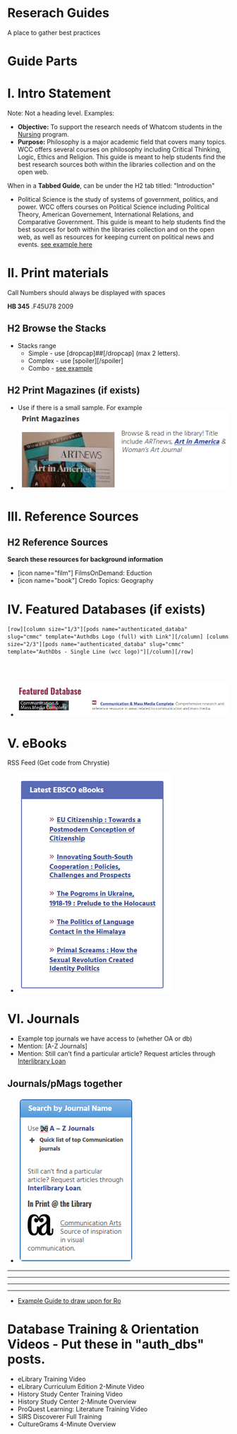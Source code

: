 # Reserach Guides
A place to gather best practices

# Guide Parts

# I. Intro Statement
Note: Not a heading level.  Examples:
* **Objective:** To support the research needs of  Whatcom students in the [Nursing](http://whatcom.edu/academics/degrees-certificates/nursing) program.
* **Purpose:** Philosophy is a major academic field that covers many topics. WCC offers several courses on philosophy including Critical Thinking, Logic, Ethics and Religion. This guide is meant to help students find the best research sources both within the libraries collection and on the open web.

When in a **Tabbed Guide**, can be under the H2 tab titled: "Introduction"
* Political Science is the study of systems of government, politics, and power. WCC offers courses on Political Science including Political Theory, American Governement, International Relations, and Comparative Government. This guide is meant to help students find the best sources for both within the libraries collection and on the open web, as well as resources for keeping current on political news and events. [see example here](http://librarywp.whatcom.edu/home/polisci/)

# II. Print materials

Call Numbers should always be displayed with spaces

**HB 345** .F45U78 2009

## H2 Browse the Stacks
* Stacks range
    * Simple - use [dropcap]##[/dropcap] (max 2 letters).
    * Complex - use [spoiler][/spoiler]
    * Combo - [see example](http://librarywp.whatcom.edu/home/polisci/)

## H2 Print Magazines (if exists)
* Use if there is a small sample.  For example
* ![art magazines](media/pmags.PNG) 
 
# III. Reference Sources
## H2 Reference Sources
**Search these resources for background information**
* [icon name="film"] FilmsOnDemand: Eduction
* [icon name="book"] Credo Topics: Geography 




# IV. Featured Databases (if exists)
<code>[row][column size="1/3"][pods name="authenticated_databa" slug="cmmc" template="Authdbs Logo (full) with Link"][/column]
[column size="2/3"][pods name="authenticated_databa" slug="cmmc" template="AuthDbs - Single Line (wcc logo)"][/column][/row]
* ![display feature db](media/featureddb.png)</code>

# V. eBooks
RSS Feed (Get code from Chrystie)
* ![EBSCO RSS Feed](media/rssebsco.png)

# VI. Journals 
* Example top journals we have access to (whether OA or db) 
* Mention: [A-Z Journals]
* Mention: Still can't find a particular article? Request articles through [Interlibrary Loan](http://library.whatcom.edu/services/interlibrary-loan)

## Journals/pMags together
* ![journals and mags](media/journamags.png) 



<hr>
<hr>
<hr>
<hr>




* [Example Guide to draw upon for Ro](https://ulib.iupui.edu/guides/libguides-best-practices)

# Database Training & Orientation Videos - Put these in "auth_dbs" posts.
* eLibrary Training Video 
*	eLibrary Curriculum Edition 2-Minute Video 
*	History Study Center Training Video 
*	History Study Center 2-Minute Overview 
*	ProQuest Learning: Literature Training Video 
*	SIRS Discoverer Full Training 
*	CultureGrams 4-Minute Overview 
